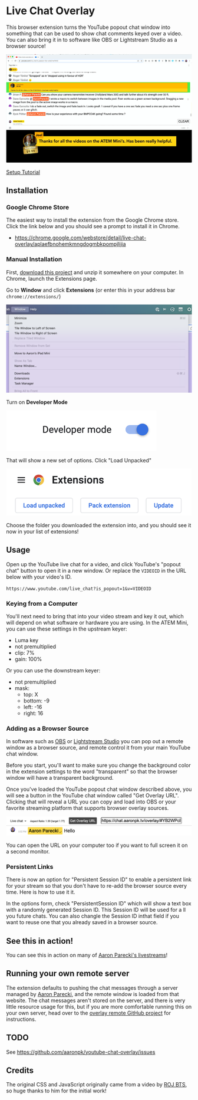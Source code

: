 Live Chat Overlay
=================

This browser extension turns the YouTube popout chat window into something that can be used to show chat comments keyed over a video. You can also bring it in to software like OBS or Lightstream Studio as a browser source!

![chat-screenshot](images/chat-screenshot.png)

[Setup Tutorial](https://youtu.be/HwctGtdsHZI)

## Installation

### Google Chrome Store

The easiest way to install the extension from the Google Chrome store. Click the link below and you should see a prompt to install it in Chrome.

* https://chrome.google.com/webstore/detail/live-chat-overlay/aplaefbnohemkmngdogmbkpompjlijia


### Manual Installation

First, [download this project](https://github.com/aaronpk/live-chat-overlay/archive/refs/heads/main.zip) and unzip it somewhere on your computer. In Chrome, launch the Extensions page.

Go to **Window** and click **Extensions** (or enter this in your address bar `chrome://extensions/`)

![window-extensions](images/chrome-window.png)

Turn on **Developer Mode**

![developer-mode](images/developer-mode.png)

That will show a new set of options. Click "Load Unpacked"

![load-unpacked](images/load-unpacked.png)

Choose the folder you downloaded the extension into, and you should see it now in your list of extensions!

## Usage

Open up the YouTube live chat for a video, and click YouTube's "popout chat" button to open it in a new window. Or replace the `VIDEOID` in the URL below with your video's ID.

`https://www.youtube.com/live_chat?is_popout=1&v=VIDEOID`

### Keying from a Computer

You'll next need to bring that into your video stream and key it out, which will depend on what software or hardware you are using. In the ATEM Mini, you can use these settings in the upstream keyer:

* Luma key
* not premultiplied
* clip: 7%
* gain: 100%

Or you can use the downstream keyer:

* not premultiplied
* mask:
  * top: X
  * bottom: -9
  * left: -16
  * right: 16

### Adding as a Browser Source

In software such as [OBS](https://obsproject.com) or [Lightstream Studio](http://strea.mr/aaronparecki) you can pop out a remote window as a browser source, and remote control it from your main YouTube chat window.

Before you start, you'll want to make sure you change the background color in the extension settings to the word "transparent" so that the browser window will have a transparent background.

Once you've loaded the YouTube popout chat window described above, you will see a button in the YouTube chat window called "Get Overlay URL". Clicking that will reveal a URL you can copy and load into OBS or your favorite streaming platform that supports browser overlay sources.

![get-overlay-url](images/get-overlay-url.png)

You can open the URL on your computer too if you want to full screen it on a second monitor.

### Persistent Links

There is now an option for "Persistent Session ID" to enable a persistent link for your stream so that you don't have to re-add the browser source every time. Here is how to use it it.

In the options form, check "PersistentSession ID" which will show a text box with a randomly generated Session ID. This Session ID will be used for a
ll you future chats. You can also changle the Session ID inthat field if you want to reuse one that you already saved in a browser source.


## See this in action!

You can see this in action on many of [Aaron Parecki's livestreams](https://www.youtube.com/watch?v=CHQITWm5wDQ&list=PLRyLn6THA5wPracMVE74IHovBT3ebcsJV)!


## Running your own remote server

The extension defaults to pushing the chat messages through a server managed by [Aaron Parecki](https://aaronpk.tv), and the remote window is loaded from that website. The chat messages aren't stored on the server, and there is very little resource usage for this, but if you are more comfortable running this on your own server, head over to the [overlay remote GitHub project](https://github.com/aaronpk/live-chat-overlay-remote) for instructions.


## TODO

See https://github.com/aaronpk/youtube-chat-overlay/issues


## Credits

The original CSS and JavaScript originally came from a video by [ROJ BTS](https://www.youtube.com/watch?v=NHy9D4ClTvc), so huge thanks to him for the initial work!

